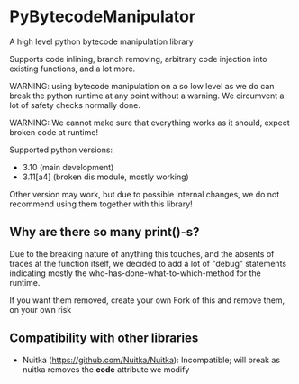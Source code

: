 # PyBytecodeManipulator
A high level python bytecode manipulation library

Supports code inlining, branch removing, arbitrary code injection into 
existing functions, and a lot more.

WARNING: using bytecode manipulation on a so low level as we do can break 
the python runtime at any point without a warning. We circumvent a lot of 
safety checks normally done. 

WARNING: We cannot make sure that everything works as it should, expect broken code 
at runtime!


Supported python versions:

- 3.10 (main development)
- 3.11[a4] (broken dis module, mostly working)

Other version may work, but due to possible internal changes, we do not recommend using 
them together with this library!

## Why are there so many print()-s?

Due to the breaking nature of anything this touches, and the absents of traces 
at the function itself, we decided to add a lot of "debug" statements indicating 
mostly the who-has-done-what-to-which-method for the runtime. 

If you want them removed, create your own Fork of this and remove them, on your own risk

## Compatibility with other libraries 

- Nuitka (https://github.com/Nuitka/Nuitka): Incompatible; will break as nuitka removes the __code__ attribute 
  we modify
